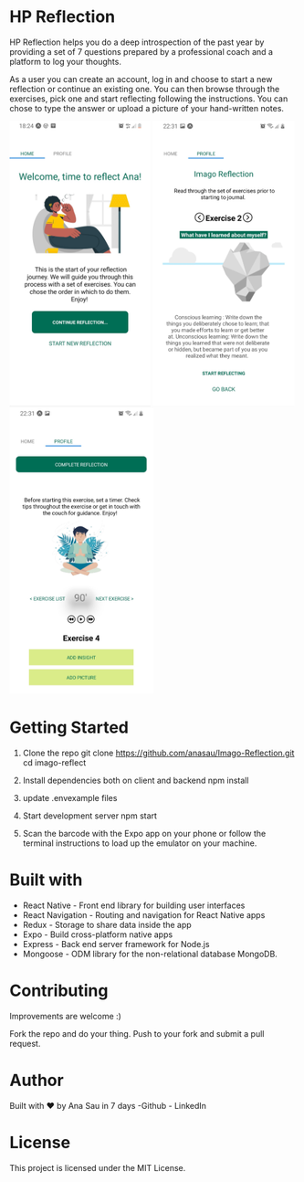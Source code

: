 # HP Reflection
HP Reflection helps you do a deep introspection of the past year by providing a set of 7 questions prepared by a professional coach and a platform to log your thoughts. 

As a user you can create an account, log in and choose to start a new reflection or continue an existing one. You can then browse through the exercises, pick one and start reflecting following the instructions. You can chose to type the answer or upload a picture of your hand-written notes. 

<code><img height="500" alt="Home Screen" src="https://github.com/anasau/Imago-Reflection/blob/default/assets/homescreen.jpg"></code>
<code><img height="500" alt="Exercise 2 " src="https://github.com/anasau/Imago-Reflection/blob/default/assets/pickexercise.jpg"></code>
<code><img height="500" alt="Reflection Page" src="https://github.com/anasau/Imago-Reflection/blob/default/assets/exercisepage.jpg"></code>


# Getting Started 

1. Clone the repo 
git clone https://github.com/anasau/Imago-Reflection.git
cd imago-reflect


2. Install dependencies both on client and backend 
npm install 

3. update .envexample files 

4. Start development server
npm start

4. Scan the barcode with the Expo app on your phone or follow the terminal instructions to load up the emulator on your machine.

# Built with

- React Native - Front end library for building user interfaces
- React Navigation - Routing and navigation for React Native apps
- Redux - Storage to share data inside the app
- Expo - Build cross-platform native apps
- Express -  Back end server framework for Node.js 
- Mongoose - ODM library for the non-relational database MongoDB. 

# Contributing
Improvements are welcome :)

Fork the repo and do your thing. Push to your fork and submit a pull request.

# Author
Built with  ♥ by Ana Sau in 7 days 
-Github - LinkedIn

# License
This project is licensed under the MIT License.
